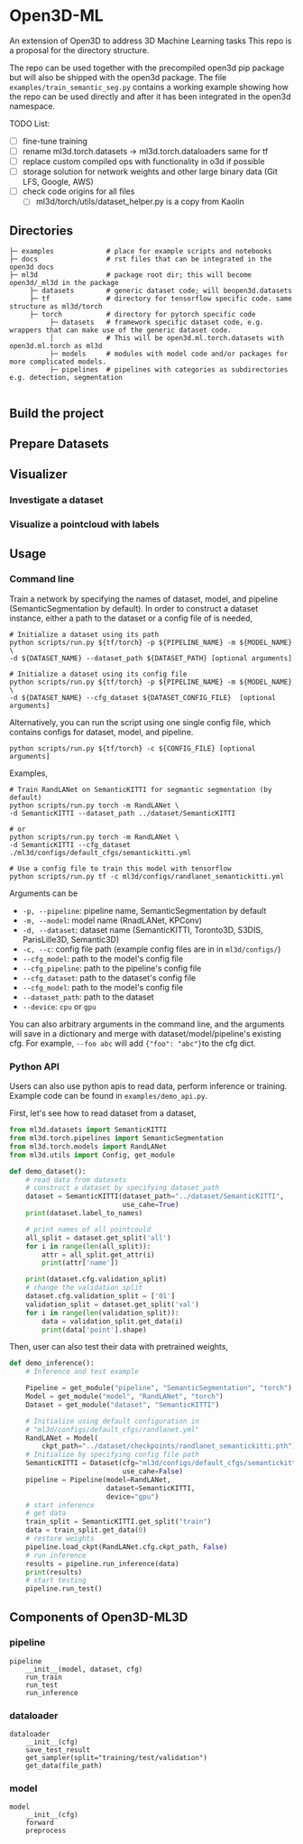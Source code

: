 


# Open3D-ML
An extension of Open3D to address 3D Machine Learning tasks
This repo is a proposal for the directory structure.

The repo can be used together with the precompiled open3d pip package but will also be shipped with the open3d package.
The file ```examples/train_semantic_seg.py``` contains a working example showing how the repo can be used directly and after it has been integrated in the open3d namespace.

TODO List:
- [ ] fine-tune training
- [ ] rename ml3d.torch.datasets -> ml3d.torch.dataloaders same for tf
- [ ] replace custom compiled ops with functionality in o3d if possible
- [ ] storage solution for network weights and other large binary data (Git LFS, Google, AWS)
- [ ] check code origins for all files 
  - [ ] ml3d/torch/utils/dataset_helper.py is a copy from Kaolin

## Directories

```
├─ examples             # place for example scripts and notebooks
├─ docs                 # rst files that can be integrated in the open3d docs
├─ ml3d                 # package root dir; this will become open3d/_ml3d in the package
     ├─ datasets        # generic dataset code; will beopen3d.datasets
     ├─ tf              # directory for tensorflow specific code. same structure as ml3d/torch
     ├─ torch           # directory for pytorch specific code
          ├─ datasets   # framework specific dataset code, e.g. wrappers that can make use of the generic dataset code.
          │             # This will be open3d.ml.torch.datasets with open3d.ml.torch as ml3d
          ├─ models     # modules with model code and/or packages for more complicated models.
          ├─ pipelines  # pipelines with categories as subdirectories e.g. detection, segmentation
          
```


## Build the project

## Prepare Datasets

## Visualizer
### Investigate a dataset
### Visualize a pointcloud with labels


## Usage
### Command line
Train a network by specifying the names of dataset, model, and pipeline (SemanticSegmentation by default). In order to construct a dataset instance, either a path to the dataset or a config file of is needed,

```shell
# Initialize a dataset using its path
python scripts/run.py ${tf/torch} -p ${PIPELINE_NAME} -m ${MODEL_NAME} \
-d ${DATASET_NAME} --dataset_path ${DATASET_PATH} [optional arguments]

# Initialize a dataset using its config file
python scripts/run.py ${tf/torch} -p ${PIPELINE_NAME} -m ${MODEL_NAME} \
-d ${DATASET_NAME} --cfg_dataset ${DATASET_CONFIG_FILE}  [optional arguments]
```

Alternatively, you can run the script using one single config file, which contains configs for dataset, model, and pipeline.
```shell
python scripts/run.py ${tf/torch} -c ${CONFIG_FILE} [optional arguments]
```

Examples,
```shell
# Train RandLANet on SemanticKITTI for segmantic segmentation (by default)
python scripts/run.py torch -m RandLANet \
-d SemanticKITTI --dataset_path ../dataset/SemanticKITTI 

# or
python scripts/run.py torch -m RandLANet \
-d SemanticKITTI --cfg_dataset ./ml3d/configs/default_cfgs/semantickitti.yml

# Use a config file to train this model with tensorflow
python scripts/run.py tf -c ml3d/configs/randlanet_semantickitti.yml
```
Arguments can be
- `-p, --pipeline`: pipeline name, SemanticSegmentation by default
- `-m, --model`: model name (RnadLANet, KPConv)
- `-d, --dataset`: dataset name (SemanticKITTI, Toronto3D, S3DIS, ParisLille3D, Semantic3D)
- `-c, --c`: config file path (example config files are in in `ml3d/configs/`)
- `--cfg_model`: path to the model's config file
- `--cfg_pipeline`: path to the pipeline's config file
- `--cfg_dataset`: path to the dataset's config file
- `--cfg_model`: path to the model's config file
- `--dataset_path`: path to the dataset
- `--device`: `cpu` or `gpu`

You can also arbitrary arguments in the command line, and the arguments will save in a dictionary and merge with dataset/model/pipeline's existing cfg.
For example, `--foo abc` will add `{"foo": "abc"}`to the cfg dict.

### Python API
Users can also use python apis to read data, perform inference or training. Example code can be found in `examples/demo_api.py`.

First, let's see how to read dataset from a dataset,
```python
from ml3d.datasets import SemanticKITTI
from ml3d.torch.pipelines import SemanticSegmentation 
from ml3d.torch.models import RandLANet
from ml3d.utils import Config, get_module

def demo_dataset():
    # read data from datasets
    # construct a dataset by specifying dataset_path
    dataset = SemanticKITTI(dataset_path="../dataset/SemanticKITTI",
                            use_cahe=True)
    print(dataset.label_to_names)

    # print names of all pointcould
    all_split = dataset.get_split('all')
    for i in range(len(all_split)):
        attr = all_split.get_attr(i)
        print(attr['name'])

    print(dataset.cfg.validation_split)
    # change the validation split
    dataset.cfg.validation_split = ['01']
    validation_split = dataset.get_split('val')
    for i in range(len(validation_split)):
        data = validation_split.get_data(i)
        print(data['point'].shape)
```

Then, user can also test their data with pretrained weights,
```python
def demo_inference():
    # Inference and test example

    Pipeline = get_module("pipeline", "SemanticSegmentation", "torch")
    Model = get_module("model", "RandLANet", "torch")
    Dataset = get_module("dataset", "SemanticKITTI")

    # Initialize using default configuration in 
    # "ml3d/configs/default_cfgs/randlanet.yml"
    RandLANet = Model(
        ckpt_path="../dataset/checkpoints/randlanet_semantickitti.pth")
    # Initialize by specifying config file path
    SemanticKITTI = Dataset(cfg="ml3d/configs/default_cfgs/semantickitti.yml",
                            use_cahe=False)
    pipeline = Pipeline(model=RandLANet, 
                        dataset=SemanticKITTI,
                        device="gpu")
    # start inference
    # get data
    train_split = SemanticKITTI.get_split("train")
    data = train_split.get_data(0)
    # restore weights
    pipeline.load_ckpt(RandLANet.cfg.ckpt_path, False)
    # run inference
    results = pipeline.run_inference(data)
    print(results)
    # start testing
    pipeline.run_test()

```



## Components of Open3D-ML3D
### pipeline
```
pipeline
	__init__(model, dataset, cfg)
	run_train
	run_test
	run_inference
```
### dataloader
```
dataloader
	__init__(cfg)
	save_test_result
	get_sampler(split="training/test/validation")
	get_data(file_path)
```
### model
```
model
	__init__(cfg)
	forward
	preprocess         
```
